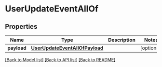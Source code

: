 # UserUpdateEventAllOf

## Properties
Name | Type | Description | Notes
------------ | ------------- | ------------- | -------------
**payload** | [**UserUpdateEventAllOfPayload**](UserUpdateEventAllOfPayload.md) |  | [optional] 

[[Back to Model list]](../README.md#documentation-for-models) [[Back to API list]](../README.md#documentation-for-api-endpoints) [[Back to README]](../README.md)


